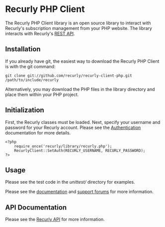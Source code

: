Recurly PHP Client
==================

The Recurly PHP Client library is an open source library to interact with Recurly's subscription management from your PHP website. The library interacts with Recurly's [REST API](http://support.recurly.com/faqs/api).


Installation
------------

If you already have git, the easiest way to download the Recurly PHP Client is with the git command:

    git clone git://github.com/recurly/recurly-client-php.git /path/to/include/recurly
    
Alternatively, you may download the PHP files in the library directory and place them within your PHP project.


Initialization
--------------

First, the Recurly classes must be loaded. Next, specify your username and password for your 
Recurly account.  Please see the [Authentication](http://support.recurly.com/faqs/api/authentication)
documentation for more details.

    <?php
        require_once('recurly/library/recurly.php');
        RecurlyClient::SetAuth(RECURLY_USERNAME, RECURLY_PASSWORD);
    ?>


Usage
-----

Please see the test code in the *unittest/* directory for examples.

Please see the [documentation](http://support.recurly.com/faqs/api/php-client) and
[support forums](http://support.recurly.com/discussions) for more information.


API Documentation
-----------------

Please see the [Recurly API](http://support.recurly.com/faqs/api/) for more information.